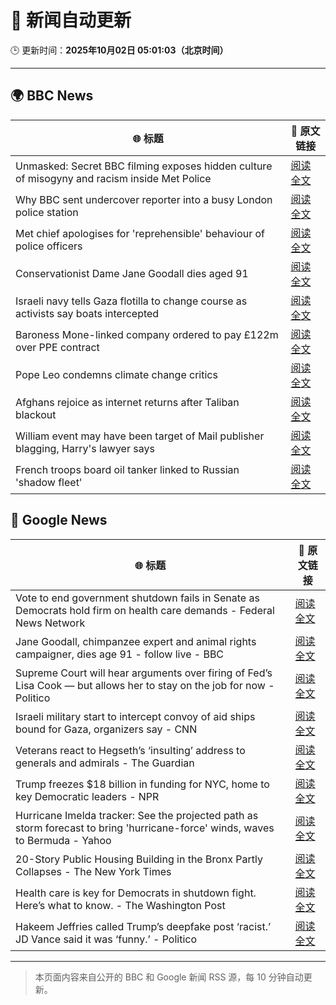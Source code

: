 # 🧠 新闻自动更新

🕒 更新时间：**2025年10月02日 05:01:03（北京时间）**

---

## 🌍 BBC News

| 🌐 标题 | 🔗 原文链接 |
|--------|-------------|
| Unmasked: Secret BBC filming exposes hidden culture of misogyny and racism inside Met Police | [阅读全文](https://www.bbc.com/news/articles/cvgq06d44jyo?at_medium=RSS&at_campaign=rss) |
| Why BBC sent undercover reporter into a busy London police station | [阅读全文](https://www.bbc.com/news/articles/cvgn0rjyn2jo?at_medium=RSS&at_campaign=rss) |
| Met chief apologises for 'reprehensible' behaviour of police officers | [阅读全文](https://www.bbc.com/news/articles/c1mx28gyl29o?at_medium=RSS&at_campaign=rss) |
| Conservationist Dame Jane Goodall dies aged 91 | [阅读全文](https://www.bbc.com/news/articles/czrp24myrl7o?at_medium=RSS&at_campaign=rss) |
| Israeli navy tells Gaza flotilla to change course as activists say boats intercepted | [阅读全文](https://www.bbc.com/news/articles/c0lk292jww4o?at_medium=RSS&at_campaign=rss) |
| Baroness Mone-linked company ordered to pay £122m over PPE contract | [阅读全文](https://www.bbc.com/news/articles/c1792rk7ynko?at_medium=RSS&at_campaign=rss) |
| Pope Leo condemns climate change critics | [阅读全文](https://www.bbc.com/news/articles/cgl1pgr2zn8o?at_medium=RSS&at_campaign=rss) |
| Afghans rejoice as internet returns after Taliban blackout | [阅读全文](https://www.bbc.com/news/articles/c0jq2q5jnw3o?at_medium=RSS&at_campaign=rss) |
| William event may have been target of Mail publisher blagging, Harry's lawyer says | [阅读全文](https://www.bbc.com/news/articles/c07v2dmzv1jo?at_medium=RSS&at_campaign=rss) |
| French troops board oil tanker linked to Russian 'shadow fleet' | [阅读全文](https://www.bbc.com/news/articles/cx2j1gynjddo?at_medium=RSS&at_campaign=rss) |

## 📰 Google News

| 🌐 标题 | 🔗 原文链接 |
|--------|-------------|
| Vote to end government shutdown fails in Senate as Democrats hold firm on health care demands - Federal News Network | [阅读全文](https://news.google.com/rss/articles/CBMixwFBVV95cUxPXzF1MVFsWVoyMW5WME5BbmVUYnJVRjVoUG5Rb2hhamhIN2M2Mk1xS0t4bUI5MlY0UGRrN0FRdDg2U3dYY1RUMGh0TE1WTGROX0tzM2IzWkIteFpnNW1WQmpjWlhTZWhhNmc4OEM4ZF8xbWxhNXhXN0w0S0FqWW5LTmoySl9NMmFLdmJUQlgxcFUyZ09OdjA2cjhEOEQ1bGYxOHZkXzRyaHhvLXZQZ2lKVWkyeF9wUU9mclpiQTJqUUtNOGRMSWtn?oc=5) |
| Jane Goodall, chimpanzee expert and animal rights campaigner, dies age 91 - follow live - BBC | [阅读全文](https://news.google.com/rss/articles/CBMiVEFVX3lxTE1fem84Vk4yQ1ZqYVlFa3FZUURFM1NDVE5zMnpnWjB0YjVwNVI2SjhpS3NZaGt0S3p0dkNqQVFKVXNBVlpKQWpRczlzSTVhY0VNZG01Mg?oc=5) |
| Supreme Court will hear arguments over firing of Fed’s Lisa Cook — but allows her to stay on the job for now - Politico | [阅读全文](https://news.google.com/rss/articles/CBMioAFBVV95cUxPUHdTdTg2NlY4TzYyMTd3MW1mRG1fRHktMXFRY1Q1NTl2bUZtN0YtSVowQkEwbHRuWmFfTWZOM2tPZ3Nmd3JGV0VNaUlWZGdCME0wTWIwRHRvekNPNE9hV2h1dDdRbnRlX3hTcjh5OG96M0FiSDVmWTdySmNicHFGM3BvQlQ0R1dTaVM0WTRGRU9ia0NWN2RBX1VESy16Y3du?oc=5) |
| Israeli military start to intercept convoy of aid ships bound for Gaza, organizers say - CNN | [阅读全文](https://news.google.com/rss/articles/CBMiigFBVV95cUxNLUFUblQ0M3B3clZnZ2lwRENDUTY2OFdMOWpkZGtLSmNKSzMxT3dQWkRjOG11Vk9lZEFXallQZ1lYMEJKQzNudnpiOElIRENDVFVjMUtJSDVZV0dmVGdGREViSnRPTk9CVjhrc05JT2pzZzhIQnMzZWFQME1NV0dGNFdOenFqbU9ENXc?oc=5) |
| Veterans react to Hegseth’s ‘insulting’ address to generals and admirals - The Guardian | [阅读全文](https://news.google.com/rss/articles/CBMilgFBVV95cUxOYzhkQnBfS3dmblNzRDVIeG9Sa0lwNHIweFFmTFphWTBPWDQzYWZfbWp2V1J0alRJaDlRei13MTUxd3ctVXFxRmpMVW9URnBCd3FRLXdwenpQQ1hycW1hRWhTQW9CLWhGUXVReEtUREpPWW1nYmp6RHV5VGJTdlVxcVhMSV9kRDlXdC1ZbkNNdmNrdGl6S1E?oc=5) |
| Trump freezes $18 billion in funding for NYC, home to key Democratic leaders - NPR | [阅读全文](https://news.google.com/rss/articles/CBMiuwFBVV95cUxPNkVTRDJtX3hsSnlnV2MxRjh2NWFLNm1QeS10dk02dDg5OFZHUi1PMFQxTndkdFFiU25Hc2g5MnpYX0xkRHBCdFdrZUlVR1poNllxVnNpbmNvcFFXTXlhZ1h2a1NuZW9JS1FIRFpQYU9raVcwLVJoMUZ0MGVuaVNGRlJ1ZlhjQjFuYTctaU53ajJ0eS0zYldId2ViNkdPR241ajk5b2tvalZSNWJiSy1Vd2dVQXByMjA4YkFr?oc=5) |
| Hurricane Imelda tracker: See the projected path as storm forecast to bring 'hurricane-force' winds, waves to Bermuda - Yahoo | [阅读全文](https://news.google.com/rss/articles/CBMihwJBVV95cUxQNGMxSGZnbG13eTlPYW82MUFlVXNpck95LUYyMmNMa295clVUYmdoMklXX1FVMmRiZ1M1dDhPUmFYWmk0TTFZT3BBWVFfNFA0aGlid0plLXVmQk1wTlRUR3BnbnRpS0N0bVdZMTczU1V1b3VnR25va3FZTUhtbmJIUU1admtHRnVIaFZNeXViM2N1NmRyMkxNVXYwMGNycTZSSFBXMHNWcTJmdkJTR1BjTTR6Vk5DUkJpMklYVVF5S0VuOFJoazdVUUNrTFRYQm9xVW9INFg1ZHlqeXEyY29vZGd3M2NGMHBLZl94ampod1h6VllUWHpUZndVYlAzb2xDTnpIYWRpSQ?oc=5) |
| 20-Story Public Housing Building in the Bronx Partly Collapses - The New York Times | [阅读全文](https://news.google.com/rss/articles/CBMiigFBVV95cUxPdTd2dzY0ODlSMlgtMW9YWEFKZkoxbVp1ampsS2hQbkdMbXZibTVGeF8tZmJ4NmNsS1pOMmxDTjI5MElUZ2xWd2JHa1I3dnBoZ21MWWVrRi1PTW45dDhubGU0T3p6TEhMajdNUUFxLS02RnQzQlJsWXhYMVAyaVVUUks4cjh1clE3ZlE?oc=5) |
| Health care is key for Democrats in shutdown fight. Here’s what to know. - The Washington Post | [阅读全文](https://news.google.com/rss/articles/CBMiqAFBVV95cUxQRDRyelp0T0JyZTJQSmFBZHFuRzU3Y2NJN0FOYXBUTF9lWWE5ZnJVQ2Ffa2R0R1AwRV8zMjY0LTk3VHA1TlB0ZVk0SVZ3TnVubGV6TjhSbndFNTRJQ3hYcmJrcDBnMGdhMENJUTAtMFQ3NlQ5R2l0WjNzQm5XYmI1NEdHc3ZyZFhZdEZsYmIxYktub2pGMC1NZ0ZMZjBEZkFXN2FWQmQwZ1E?oc=5) |
| Hakeem Jeffries called Trump’s deepfake post ‘racist.’ JD Vance said it was ‘funny.’ - Politico | [阅读全文](https://news.google.com/rss/articles/CBMiigFBVV95cUxON2h2NmFkQ3RzbmxOQnhZWHl5azlPd2RMbGxJalVjakh1WnZuRUVsUC0wVnpsNmlybHJ0dl9JcDNWS2NZa3l3VF9nRmZTQWI0b0lXbHh5clpqcjBUSVBjWHhQRlZ1N1A0OUUzc3Bqb3FqODBLTl95QmJoTEZ6QWZFRzNfcVpXZ2hMNGc?oc=5) |

---
> 本页面内容来自公开的 BBC 和 Google 新闻 RSS 源，每 10 分钟自动更新。